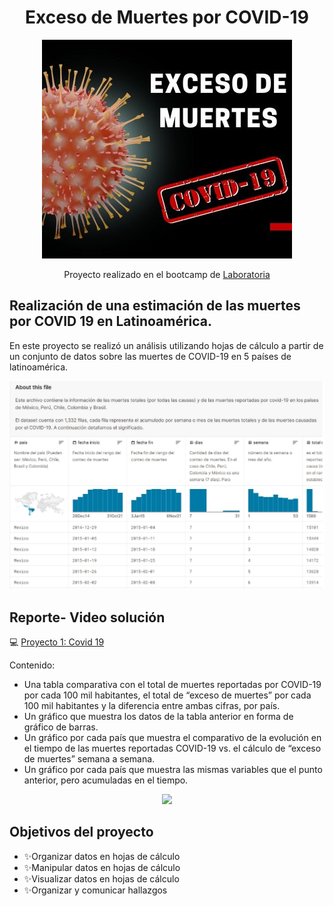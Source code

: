<div align="center"> <h1>Exceso de Muertes por COVID-19 </h1> 

![](/Portada.jpg)

Proyecto realizado en el bootcamp de [Laboratoria](https://app.laboratoria.la/signup-and-login/)
</div>

## Realización de una estimación de las muertes por COVID 19 en Latinoamérica.

En este proyecto se realizó un análisis utilizando hojas de cálculo a partir de un conjunto de datos sobre las muertes de COVID-19 en 5 países de latinoamérica.

![](/Dataset.jpg)

## Reporte- Video solución

💻 [Proyecto 1: Covid 19](https://docs.google.com/spreadsheets/d/1z_5tLzyiPQmqnMquNthWczizpZG9ppexiPt8yat5DMs/edit?usp=sharing)

Contenido:
  
  - Una tabla comparativa con el total de muertes reportadas por COVID-19 por cada 100 mil habitantes, el total de “exceso de muertes” por cada 100 mil habitantes y la diferencia entre ambas cifras, por país.
  - Un gráfico que muestra los datos de la tabla anterior en forma de gráfico de barras.
  - Un gráfico por cada país que muestra el comparativo de la evolución en el tiempo de las muertes reportadas COVID-19 vs. el cálculo de “exceso de muertes” semana a semana.
  - Un gráfico por cada país que muestra las mismas variables que el punto anterior, pero acumuladas en el tiempo.
  
<div align="center">

![](https://cdn.loom.com/sessions/thumbnails/1cf81c035e6a44459233d21f4ef94abd-1644468351800-with-play.gif) 
</div>

## Objetivos del proyecto

- ✨Organizar datos en hojas de cálculo
- ✨Manipular datos en hojas de cálculo
- ✨Visualizar datos en hojas de cálculo
- ✨Organizar y comunicar hallazgos
